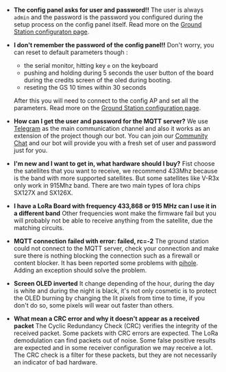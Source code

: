 * **The config panel asks for user and password!!**
The user is always `admin` and the password is the password you configured during the setup process on the config panel itself. Read more on the [Ground Station configuraton page](https://github.com/G4lile0/tinyGS/wiki/Ground-Station-configuration).

* **I don't remember the password of the config panel!!**
 Don't worry, you can reset to default parameters though : 
    * the serial monitor, hitting key `e` on the keyboard 
    * pushing and holding during 5 seconds the user button of the board during the credits screen of the oled during booting. 
    * reseting the GS 10 times within 30 seconds 

    After this you will need to connect to the config AP and set all the parameters. Read more on the [Ground Station configuration page](https://github.com/G4lile0/tinyGS/wiki/Ground-Station-configuration).

* **How can I get the user and password for the MQTT server?**
We use [Telegram](https://telegram.org/) as the main communication channel and also it works as an extension of the project though our bot. You can join our [Community Chat](https://t.me/joinchat/DmYSElZahiJGwHX6jCzB3Q) and our bot will provide you with a fresh set of user and password just for you.

* **I'm new and I want to get in, what hardware should I buy?**
Fist choose the satellites that you want to receive, we recommend 433Mhz because is the band with more supported satellites. But some satellites like V-R3x only work in 915Mhz band. There are two main types of lora chips SX127X and SX126X. 

* **I have a LoRa Board with frequency 433,868 or 915 MHz can I use it in a different band**
Other frequencies wont make the firmware fail but you will probably not be able to receive anything from the satellite, due the matching circuits.

* **MQTT connection failed with error: failed, rc=-2**
The ground station could not connect to the MQTT server, check your connection and make sure there is nothing blocking the connection such as a firewall or content blocker. It has been reported some problems with [pihole](https://pi-hole.net/). Adding an exception should solve the problem.

* **Screen OLED inverted**
It change depending of the hour, during the day is white and during the night is black, it's not only cosmetic is to protect the OLED burning by changing the lit pixels from time to time, if you don't do so, some pixels will wear out faster than others.

* **What mean a CRC error and why it doesn't appear as a received packet**
The Cyclic Redundancy Check (CRC) verifies the integrity of the received packet. Some packets with CRC errors are expected. The LoRa demodulation can find packets out of noise. Some false positive results are expected and in some receiver configuration we may receive a lot. The CRC check is a filter for these packets, but they are not necessarily an indicator of bad hardware.






